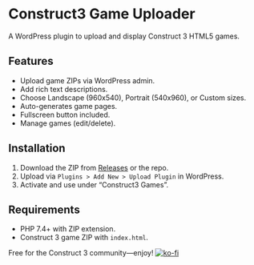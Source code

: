 # Construct3 Game Uploader
A WordPress plugin to upload and display Construct 3 HTML5 games.

## Features
- Upload game ZIPs via WordPress admin.
- Add rich text descriptions.
- Choose Landscape (960x540), Portrait (540x960), or Custom sizes.
- Auto-generates game pages.
- Fullscreen button included.
- Manage games (edit/delete).

## Installation
1. Download the ZIP from [Releases](#) or the repo.
2. Upload via `Plugins > Add New > Upload Plugin` in WordPress.
3. Activate and use under “Construct3 Games”.

## Requirements
- PHP 7.4+ with ZIP extension.
- Construct 3 game ZIP with `index.html`.

Free for the Construct 3 community—enjoy!
[![ko-fi](https://ko-fi.com/img/githubbutton_sm.svg)](https://ko-fi.com/C0C21CA9XG)

